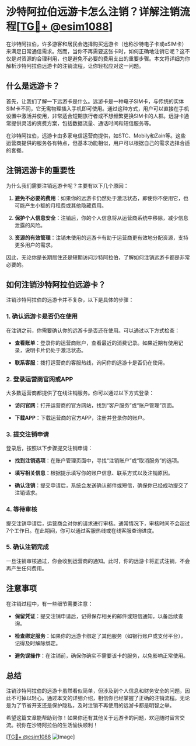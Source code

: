 # 沙特阿拉伯远游卡怎么注销？详解注销流程[[TG💪+ @esim1088](https://t.me/s/esim1088)]

在沙特阿拉伯，许多游客和居民会选择购买远游卡（也称沙特电子卡或eSIM卡）来满足日常通信需求。然而，当你不再需要这张卡时，如何正确地注销它呢？这不仅是对资源的合理利用，也是避免不必要的费用支出的重要步骤。本文将详细为你解析沙特阿拉伯远游卡的注销流程，让你轻松应对这一问题。

## 什么是远游卡？

首先，让我们了解一下远游卡是什么。远游卡是一种电子SIM卡，与传统的实体SIM卡不同，它无需物理插入手机即可使用。通过这种方式，用户可以直接在手机设置中激活并使用，非常适合短期旅行者或不想频繁更换SIM卡的人群。远游卡通常提供灵活的资费方案，包括数据流量、通话时间和短信服务等。

在沙特阿拉伯，远游卡由多家电信运营商提供，如STC、Mobily和Zain等。这些运营商提供的服务各有特点，但基本功能相似，用户可以根据自己的需求选择合适的套餐。

## 注销远游卡的重要性

为什么我们需要注销远游卡呢？主要有以下几个原因：

1. **避免不必要的费用**：如果你的远游卡仍然处于激活状态，即使你不使用它，也可能产生小额的月租费或其他隐藏费用。
   
2. **保护个人信息安全**：注销后，你的个人信息将从运营商系统中移除，减少信息泄露的风险。

3. **资源的有效管理**：注销未使用的远游卡有助于运营商更有效地分配资源，支持更多用户的需求。

因此，无论你是长期居住还是短期访问沙特阿拉伯，了解如何注销远游卡都是非常必要的。

## 如何注销沙特阿拉伯远游卡？

注销沙特阿拉伯的远游卡并不复杂，以下是具体的步骤：

### 1. 确认远游卡是否仍在使用

在注销之前，你需要确认你的远游卡是否还在使用。可以通过以下方式检查：

- **查看账单**：登录你的运营商账户，查看最近的消费记录。如果近期有使用记录，说明卡片仍处于激活状态。
  
- **联系客服**：拨打运营商的客服热线，询问你的远游卡是否仍在使用。

### 2. 登录运营商官网或APP

大多数运营商都提供了在线注销服务。你可以通过以下方式登录：

- **访问官网**：打开运营商的官方网站，找到“客户服务”或“账户管理”页面。
  
- **下载APP**：下载运营商的官方APP，注册并登录你的账户。

### 3. 提交注销申请

登录后，按照以下步骤提交注销申请：

- **找到注销选项**：在账户管理页面中，寻找“注销账户”或“取消服务”的选项。
  
- **填写相关信息**：根据提示填写你的账户信息、联系方式以及注销原因。
  
- **确认注销**：提交申请后，系统会发送确认邮件或短信，确保你已经成功提交了注销请求。

### 4. 等待审核

提交注销申请后，运营商会对你的请求进行审核。通常情况下，审核时间不会超过7个工作日。在此期间，你可以通过客服热线或在线客服查询进度。

### 5. 确认注销完成

一旦注销审核通过，你会收到运营商的通知。此时，你的远游卡将正式注销，不会再产生任何费用。

## 注意事项

在注销过程中，有一些细节需要注意：

- **保留凭证**：提交注销申请后，记得保存相关的邮件或短信通知，以备后续查询。
  
- **检查绑定服务**：如果你的远游卡绑定了其他服务（如银行账户或支付平台），记得及时解除绑定。

- **避免误操作**：在注销前，确保你确实不需要该卡的服务，以免影响正常使用。

## 总结

注销沙特阿拉伯的远游卡虽然看似简单，但涉及到个人信息和财务安全的问题，因此不可掉以轻心。通过本文的详细介绍，相信你已经掌握了正确的注销流程。无论是为了节省开支还是保护隐私，及时注销不再使用的远游卡都是明智之举。

希望这篇文章能帮助到你！如果你还有其他关于远游卡的问题，欢迎随时留言交流。祝你在沙特阿拉伯的生活愉快顺利！

[[TG💪+ @esim1088](https://t.me/s/esim1088) ![Image](https://i.postimg.cc/4NQfJmqS/Snipaste-2025-05-13-00-14-12.png)]